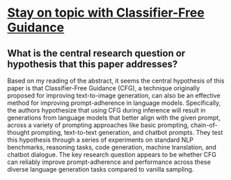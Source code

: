 # [Stay on topic with Classifier-Free Guidance](https://arxiv.org/abs/2306.17806)

## What is the central research question or hypothesis that this paper addresses?

Based on my reading of the abstract, it seems the central hypothesis of this paper is that Classifier-Free Guidance (CFG), a technique originally proposed for improving text-to-image generation, can also be an effective method for improving prompt-adherence in language models. Specifically, the authors hypothesize that using CFG during inference will result in generations from language models that better align with the given prompt, across a variety of prompting approaches like basic prompting, chain-of-thought prompting, text-to-text generation, and chatbot prompts. They test this hypothesis through a series of experiments on standard NLP benchmarks, reasoning tasks, code generation, machine translation, and chatbot dialogue. The key research question appears to be whether CFG can reliably improve prompt-adherence and performance across these diverse language generation tasks compared to vanilla sampling.
